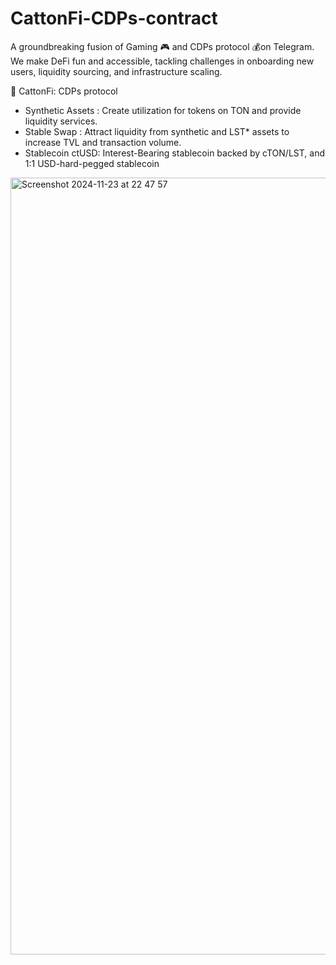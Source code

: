 # CattonFi-CDPs-contract
A groundbreaking fusion of Gaming 🎮 and CDPs protocol 💰on Telegram. We make DeFi fun and accessible, tackling challenges in onboarding new users, liquidity sourcing, and infrastructure scaling.

💱 CattonFi: CDPs protocol
   - Synthetic Assets : Create utilization for tokens on TON and provide liquidity services.
   - Stable Swap : Attract liquidity from synthetic and LST* assets to increase TVL and transaction volume. 
   - Stablecoin ctUSD: Interest-Bearing stablecoin backed by cTON/LST, and 1:1 USD-hard-pegged stablecoin
<img width="1243" alt="Screenshot 2024-11-23 at 22 47 57" src="https://github.com/user-attachments/assets/2202405d-ecd9-4bb3-a8f1-818fc76b6a36">
